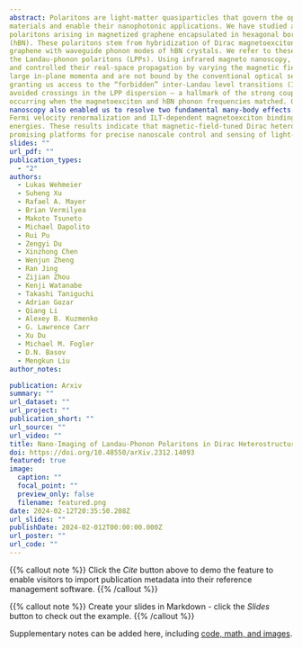 ```yaml
---
abstract: Polaritons are light-matter quasiparticles that govern the optical response of quantum 
materials and enable their nanophotonic applications. We have studied a new type of 
polaritons arising in magnetized graphene encapsulated in hexagonal boron nitride 
(hBN). These polaritons stem from hybridization of Dirac magnetoexciton modes of 
graphene with waveguide phonon modes of hBN crystals. We refer to these quasiparticles as 
the Landau-phonon polaritons (LPPs). Using infrared magneto nanoscopy, we imaged LPPs 
and controlled their real-space propagation by varying the magnetic field. These LLPs have 
large in-plane momenta and are not bound by the conventional optical selection rules, 
granting us access to the “forbidden” inter-Landau level transitions (ILTs). We observed 
avoided crossings in the LPP dispersion – a hallmark of the strong coupling regime – 
occurring when the magnetoexciton and hBN phonon frequencies matched. Our LPP-based 
nanoscopy also enabled us to resolve two fundamental many-body effects: the graphene 
Fermi velocity renormalization and ILT-dependent magnetoexciton binding 
energies. These results indicate that magnetic-field-tuned Dirac heterostructures are 
promising platforms for precise nanoscale control and sensing of light-matter interaction. 
slides: ""
url_pdf: ""
publication_types:
  - "2"
authors:
  - Lukas Wehmeier
  - Suheng Xu
  - Rafael A. Mayer
  - Brian Vermilyea
  - Makoto Tsuneto
  - Michael Dapolito
  - Rui Pu
  - Zengyi Du
  - Xinzhong Chen
  - Wenjun Zheng
  - Ran Jing
  - Zijian Zhou
  - Kenji Watanabe
  - Takashi Taniguchi
  - Adrian Gozar
  - Qiang Li
  - Alexey B. Kuzmenko
  - G. Lawrence Carr
  - Xu Du
  - Michael M. Fogler
  - D.N. Basov
  - Mengkun Liu
author_notes:

publication: Arxiv
summary: ""
url_dataset: ""
url_project: ""
publication_short: ""
url_source: ""
url_video: ""
title: Nano-Imaging of Landau-Phonon Polaritons in Dirac Heterostructures
doi: https://doi.org/10.48550/arXiv.2312.14093
featured: true
image:
  caption: ""
  focal_point: ""
  preview_only: false
  filename: featured.png
date: 2024-02-12T20:35:50.208Z
url_slides: ""
publishDate: 2024-02-012T00:00:00.000Z
url_poster: ""
url_code: ""
---
```


{{% callout note %}}
Click the *Cite* button above to demo the feature to enable visitors to import publication metadata into their reference management software.
{{% /callout %}}

{{% callout note %}}
Create your slides in Markdown - click the *Slides* button to check out the example.
{{% /callout %}}

Supplementary notes can be added here, including [code, math, and images](https://wowchemy.com/docs/writing-markdown-latex/).

